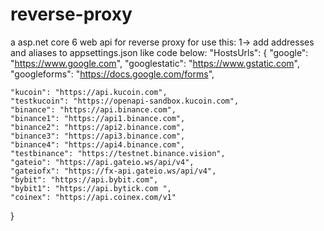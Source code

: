 # reverse-proxy
a asp.net core 6 web api for reverse proxy
for use this:
1-> add addresses and aliases to appsettings.json like code below:
    "HostsUrls": {
    "google": "https://www.google.com",
    "googlestatic": "https://www.gstatic.com",
    "googleforms": "https://docs.google.com/forms",

    "kucoin": "https://api.kucoin.com",
    "testkucoin": "https://openapi-sandbox.kucoin.com",
    "binance": "https://api.binance.com",
    "binance1": "https://api1.binance.com",
    "binance2": "https://api2.binance.com",
    "binance3": "https://api3.binance.com",
    "binance4": "https://api4.binance.com",
    "testbinance": "https://testnet.binance.vision",
    "gateio": "https://api.gateio.ws/api/v4",
    "gateiofx": "https://fx-api.gateio.ws/api/v4",
    "bybit": "https://api.bybit.com",
    "bybit1": "https://api.bytick.com ",
    "coinex": "https://api.coinex.com/v1"
  }
